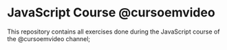 # JavaScript Course @cursoemvideo

This repository contains all exercises done during the JavaScript course of the @cursoemvideo channel;
